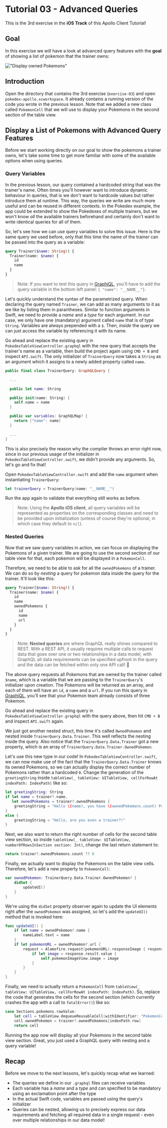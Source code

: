 # Tutorial 03 - Advanced Queries

This is the 3rd exercise in the **iOS Track** of this Apollo Client Tutorial!

## Goal

In this exercise we will have a look at advanced query features with the **goal** of showing a list of pokemon that the trainer owns:

!["Display owned Pokemons"](../images/ios-ex03-final.png "Display owned Pokemons")


## Introduction

Open the directory that contains the 3rd exercise (`exercise-03`) and open `pokedex-apollo.xcworkspace`. It already contains a running version of the code you wrote in the previous lesson. Note that we added a new class called `PokemonCell` that we will use to display your Pokemons in the second section of the table view. 


## Display a List of Pokemons with Advanced Query Features

Before we start working directly on our goal to show the pokemons a trainer owns, let's take some time to get more familiar with some of the available options when using queries.


### Query Variables

In the previous lesson, our query contained a hardcoded string that was the trainer's name. Often times you'll however want to introduce dynamic behaviour in queries, that is we don't want to hardcode values but rather introduce them at runtime. This way, the queries we write are much more useful and can be reused in different contexts. In the Pokedex example, the app could be extended to show the Pokedexes of multiple trainers, but we won't know _all_ the available trainers beforehand and certainly don't want to write identical queries for all of them.

So, let's see how we can use query variables to solve this issue. Here is the same query we used before, only that this time the name of the trainer can be passed into the query as a variable:

```graphql@PokedexTableViewController.graphql
query Trainer($name: String!) {
  Trainer(name: $name) {
    id
    name
  }
}
```

> Note: If you want to test this query in [GraphiQL](https://api.graph.cool/simple/v1/__PROJECT_ID__), you'll have to add the query variable in the bottom left panel: `{ "name": "__NAME__"}`.

Let's quickly understand the syntax of the parametrized query. When declaring the query named `Trainer`, we can add as many arguments to it as we like by listing them in parantheses. Similar to function arguments in Swift, we need to provide a _name_ and a _type_ for each argument. In our case, we only have one (mandatory) argument called `name` that is of type `String`. Variables are always prepended with a `$`. Then, _inside_ the query we can just access the variable by referencing it with its name. 

Go ahead and replace the existing query in `PokedexTableViewController.graphql` with the new query that accepts the trainer's name as a variable, then build the project again using `CMD + B` and inspect `API.swift`. The only initializer of `TrainerQuery` now takes a `String` as an argument which it assigns to a newly added property called `name`. 

```swift
public final class TrainerQuery: GraphQLQuery {

  ...

  public let name: String

  public init(name: String) {
    self.name = name
  }

  public var variables: GraphQLMap? {
    return ["name": name]
  }

  ...
}
```

This is also precisely the reason why the compiler throws an error right now, since in our previous usage of the initializer in `PokedexTableViewController.swift`, we didn't provide any arguments. So, let's go and fix that!

Open `PokedexTableViewController.swift` and add the `name` argument when instantiating `TrainerQuery`:

```swift@PokedexTableViewController.swift
let trainerQuery = TrainerQuery(name: "__NAME__")
```

Run the app again to validate that everything still works as before.

> Note: Using the **Apollo iOS client**, all query variables will be represented as properties on the corresponding classes and need to be provided upon initialization (unless of course they're optional, in which case they default to `nil`).


### Nested Queries

Now that we saw query variables in action, we can focus on displaying the Pokemons of a given trainer. We are going to use the second section of our table view for that, each pokemon will be displayed in a `PokemonCell`.

Therefore, we need to be able to ask for all the `ownedPokemons` of a trainer. We can do so by _nesting_ a query for pokemon data inside the query for the trainer. It'll look like this:

```graphql@PokedexTableViewController.graphql
query Trainer($name: String!) {
  Trainer(name: $name) {
    id
    name
    ownedPokemons {
      id
      name
      url
    }
  }
}
```

> Note: **Nested queries** are where GraphQL really shines compared to REST. With a REST API, it usually requires multiple calls to request data that goes over one or two relationships in a data model, with GraphQL all data requirements can be specified upfront in the query and the data can be fetched within only one API call! 💯

The above query requests all Pokemons that are owned by the trainer called `$name`, which is a variable that we are passing to the `TrainerQuery`'s initializer upon creation. The Pokemons will be returned as an array, and each of them will have an `id`, a `name` and a `url`. If you run this query in [GraphiQL](https://api.graph.cool/simple/v1/__PROJECT_ID__), you'll see that your Pokemon team already consists of three Pokemon.

Go ahead and replace the existing query in `PokedexTableViewController.graphql` with the query above, then hit `CMD + B` and inspect `API.swift` again. 

We just got another nested struct, this time it's called `OwnedPokemon` and nested inside `TrainerQuery.Data.Trainer`. This well reflects the nesting inside the query. Also notice that the `TrainerQuery.Data.Trainer` got a new property, which is an array of `TrainerQuery.Data.Trainer.OwnedPokemon`.

Let's use this new type in our code! In `PokedexTableViewController.swift`, we can now make use of the fact that the `TrainerQuery.Data.Trainer` knows its owned Pokemons, so we can actually display the correct number of Pokemons rather than a hardcoded `0`. Change the generation of the `greetingString` inside `tableView(_ tableView: UITableView, cellForRowAt indexPath: IndexPath)` like so:

```swift@PokedexTableViewController.swift
let greetingString: String
if let name = trainer?.name,
   let ownedPokemons = trainer?.ownedPokemons {
    greetingString = "Hello \(name), you have \(ownedPokemons.count) Pokemons in your Pokedex."
}
else {
    greetingString = "Hello, are you even a trainer?!"
}
```

Next, we also want to return the right number of cells for the second table view section, so inside `tableView(_ tableView: UITableView, numberOfRowsInSection section: Int)`, change the last return statement to:

```swift@PokedexTableViewController.swift
return trainer?.ownedPokemons.count ?? 0
```

Finally, we actually want to display the Pokemons on the table view cells. Therefore, let's add a new property to `PokemonCell`:

```swift@PokemonCell.swift
var ownedPokemon: TrainerQuery.Data.Trainer.OwnedPokemon? {
    didSet {
        updateUI()
    }
}
```  

We're using the `didSet` property observer again to update the UI elements right after the `ownedPokemon` was assigned, so let's add the `updateUI()` method that is invoked here:

```swift@PokemonCell.swift
func updateUI() {
    if let name = ownedPokemon?.name {
        nameLabel.text = name
    }
    if let pokemonURL = ownedPokemon?.url {
        request = Alamofire.request(pokemonURL).responseImage { response in
            if let image = response.result.value {
                self.pokemonImageView.image = image
            }
        }
    }
}
```

Finally, we need to actually return a `PokemonCell` from `tableView(_ tableView: UITableView, cellForRowAt indexPath: IndexPath)`. So, replace the code that generates the cells for the second section (which currently crashes the app with a call to `fatalError()`) like so:

```swift@PokedexTableViewController.swift
case Sections.pokemons.rawValue:
    let cell = tableView.dequeueReusableCell(withIdentifier: "PokemonCell", for: indexPath) as! PokemonCell
    cell.ownedPokemon = trainer?.ownedPokemons[indexPath.row]
    return cell
```

Running the app now will display all your Pokemons in the second table view section. Great, you just used a GraphQL query with nesting and a query variable!


## Recap

Before we move to the next lessons, let's quickly recap what we learned:
- The queries we define in our `.graphql` files can receive variables
- Each variable has a _name_ and a _type_ and can specified to be mandatory using an exclamation point after the type
- In the actual Swift code, variables are passed using the query's initializer
- Queries can be nested, allowing us to precisely express our data requirements and fetching all required data in a single request - even over multiple relationships in our data model!









